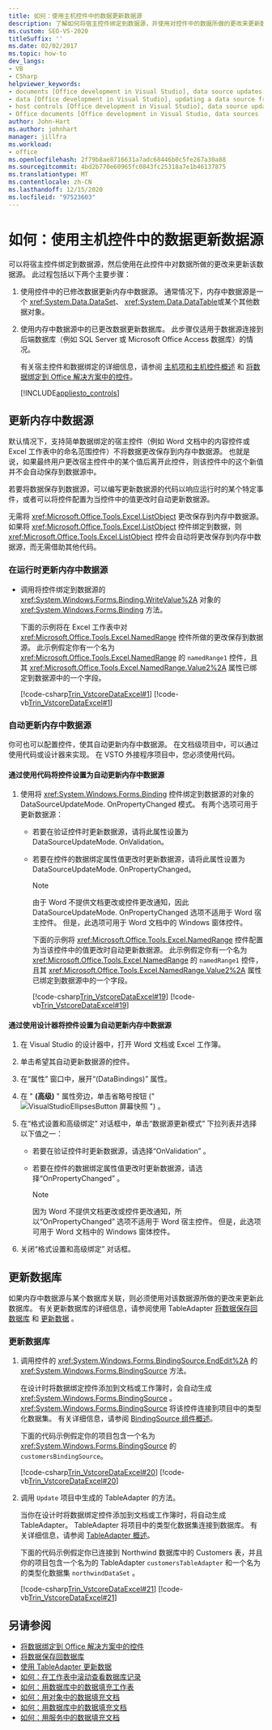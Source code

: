 ```yaml
---
title: 如何：使用主机控件中的数据更新数据源
description: 了解如何将宿主控件绑定到数据源，并使用对控件中的数据所做的更改来更新数据源。
ms.custom: SEO-VS-2020
titleSuffix: ''
ms.date: 02/02/2017
ms.topic: how-to
dev_langs:
- VB
- CSharp
helpviewer_keywords:
- documents [Office development in Visual Studio], data source updates
- data [Office development in Visual Studio], updating a data source from a document
- host controls [Office development in Visual Studio], data source updates
- Office documents [Office development in Visual Studio, data sources
author: John-Hart
ms.author: johnhart
manager: jillfra
ms.workload:
- office
ms.openlocfilehash: 2f79b8ae8716631a7adc68446b0c5fe267a30a88
ms.sourcegitcommit: 4bd2b770e60965fc0843fc25318a7e1b46137875
ms.translationtype: MT
ms.contentlocale: zh-CN
ms.lasthandoff: 12/15/2020
ms.locfileid: "97523603"
---
```

# <a name="how-to-update-a-data-source-with-data-from-a-host-control"></a>如何：使用主机控件中的数据更新数据源
  可以将宿主控件绑定到数据源，然后使用在此控件中对数据所做的更改来更新该数据源。 此过程包括以下两个主要步骤：

1. 使用控件中的已修改数据更新内存中数据源。 通常情况下，内存中数据源是一个 <xref:System.Data.DataSet>、 <xref:System.Data.DataTable>或某个其他数据对象。

2. 使用内存中数据源中的已更改数据更新数据库。 此步骤仅适用于数据源连接到后端数据库（例如 SQL Server 或 Microsoft Office Access 数据库）的情况。

   有关宿主控件和数据绑定的详细信息，请参阅 [主机项和主机控件概述](../vsto/host-items-and-host-controls-overview.md) 和 [将数据绑定到 Office 解决方案中的控件](../vsto/binding-data-to-controls-in-office-solutions.md)。

   [!INCLUDE[appliesto_controls](../vsto/includes/appliesto-controls-md.md)]

## <a name="update-the-in-memory-data-source"></a>更新内存中数据源
 默认情况下，支持简单数据绑定的宿主控件（例如 Word 文档中的内容控件或 Excel 工作表中的命名范围控件）不将数据更改保存到内存中数据源。 也就是说，如果最终用户更改宿主控件中的某个值后离开此控件，则该控件中的这个新值并不会自动保存到数据源中。

 若要将数据保存到数据源，可以编写更新数据源的代码以响应运行时的某个特定事件，或者可以将控件配置为当控件中的值更改时自动更新数据源。

 无需将 <xref:Microsoft.Office.Tools.Excel.ListObject> 更改保存到内存中数据源。 如果将 <xref:Microsoft.Office.Tools.Excel.ListObject> 控件绑定到数据，则 <xref:Microsoft.Office.Tools.Excel.ListObject> 控件会自动将更改保存到内存中数据源，而无需借助其他代码。

### <a name="to-update-the-in-memory-data-source-at-run-time"></a>在运行时更新内存中数据源

- 调用将控件绑定到数据源的 <xref:System.Windows.Forms.Binding.WriteValue%2A> 对象的 <xref:System.Windows.Forms.Binding> 方法。

     下面的示例将在 Excel 工作表中对 <xref:Microsoft.Office.Tools.Excel.NamedRange> 控件所做的更改保存到数据源。 此示例假定你有一个名为 <xref:Microsoft.Office.Tools.Excel.NamedRange> 的 `namedRange1` 控件，且其 <xref:Microsoft.Office.Tools.Excel.NamedRange.Value2%2A> 属性已绑定到数据源中的一个字段。

     [!code-csharp[Trin_VstcoreDataExcel#1](../vsto/codesnippet/CSharp/Trin_VstcoreDataExcelCS/Sheet1.cs#1)]
     [!code-vb[Trin_VstcoreDataExcel#1](../vsto/codesnippet/VisualBasic/Trin_VstcoreDataExcelVB/Sheet1.vb#1)]

### <a name="automatically-update-the-in-memory-data-source"></a>自动更新内存中数据源
 你可也可以配置控件，使其自动更新内存中数据源。 在文档级项目中，可以通过使用代码或设计器来实现。 在 VSTO 外接程序项目中，您必须使用代码。

#### <a name="to-set-a-control-to-automatically-update-the-in-memory-data-source-by-using-code"></a>通过使用代码将控件设置为自动更新内存中数据源

1. 使用将 <xref:System.Windows.Forms.Binding> 控件绑定到数据源的对象的 DataSourceUpdateMode. OnPropertyChanged 模式。 有两个选项可用于更新数据源：

   - 若要在验证控件时更新数据源，请将此属性设置为 DataSourceUpdateMode. OnValidation。

   - 若要在控件的数据绑定属性值更改时更新数据源，请将此属性设置为 DataSourceUpdateMode. OnPropertyChanged。

     > [!NOTE]
     > 由于 Word 不提供文档更改或控件更改通知，因此 DataSourceUpdateMode. OnPropertyChanged 选项不适用于 Word 宿主控件。 但是，此选项可用于 Word 文档中的 Windows 窗体控件。

     下面的示例将 <xref:Microsoft.Office.Tools.Excel.NamedRange> 控件配置为当该控件中的值更改时自动更新数据源。 此示例假定你有一个名为 <xref:Microsoft.Office.Tools.Excel.NamedRange> 的 `namedRange1` 控件，且其 <xref:Microsoft.Office.Tools.Excel.NamedRange.Value2%2A> 属性已绑定到数据源中的一个字段。

     [!code-csharp[Trin_VstcoreDataExcel#19](../vsto/codesnippet/CSharp/Trin_VstcoreDataExcelCS/Sheet1.cs#19)]
     [!code-vb[Trin_VstcoreDataExcel#19](../vsto/codesnippet/VisualBasic/Trin_VstcoreDataExcelVB/Sheet1.vb#19)]

#### <a name="to-set-a-control-to-automatically-update-the-in-memory-data-source-by-using-the-designer"></a>通过使用设计器将控件设置为自动更新内存中数据源

1. 在 Visual Studio 的设计器中，打开 Word 文档或 Excel 工作簿。

2. 单击希望其自动更新数据源的控件。

3. 在“属性”  窗口中，展开“(DataBindings)”  属性。

4. 在 " **(高级)** " 属性旁边，单击省略号按钮 (" ![VisualStudioEllipsesButton 屏幕快照](../vsto/media/vbellipsesbutton.png "VisualStudioEllipsesButton 屏幕快照") ") 。

5. 在“格式设置和高级绑定”  对话框中，单击“数据源更新模式”  下拉列表并选择以下值之一：

    - 若要在验证控件时更新数据源，请选择“OnValidation” 。

    - 若要在控件的数据绑定属性值更改时更新数据源，请选择“OnPropertyChanged” 。

        > [!NOTE]
        > 因为 Word 不提供文档更改或控件更改通知，所以“OnPropertyChanged”  选项不适用于 Word 宿主控件。 但是，此选项可用于 Word 文档中的 Windows 窗体控件。

6. 关闭“格式设置和高级绑定”  对话框。

## <a name="update-the-database"></a>更新数据库
 如果内存中数据源与某个数据库关联，则必须使用对该数据源所做的更改来更新此数据库。 有关更新数据库的详细信息，请参阅使用 TableAdapter [将数据保存回数据库](../data-tools/save-data-back-to-the-database.md)  和 [更新数据](../data-tools/update-data-by-using-a-tableadapter.md) 。

### <a name="to-update-the-database"></a>更新数据库

1. 调用控件的 <xref:System.Windows.Forms.BindingSource.EndEdit%2A> 的 <xref:System.Windows.Forms.BindingSource> 方法。

     在设计时将数据绑定控件添加到文档或工作簿时，会自动生成 <xref:System.Windows.Forms.BindingSource> 。 <xref:System.Windows.Forms.BindingSource> 将该控件连接到项目中的类型化数据集。 有关详细信息，请参阅 [BindingSource 组件概述](/dotnet/framework/winforms/controls/bindingsource-component-overview)。

     下面的代码示例假定你的项目包含一个名为 <xref:System.Windows.Forms.BindingSource> 的 `customersBindingSource`。

     [!code-csharp[Trin_VstcoreDataExcel#20](../vsto/codesnippet/CSharp/Trin_VstcoreDataExcelCS/Sheet1.cs#20)]
     [!code-vb[Trin_VstcoreDataExcel#20](../vsto/codesnippet/VisualBasic/Trin_VstcoreDataExcelVB/Sheet1.vb#20)]

2. 调用 `Update` 项目中生成的 TableAdapter 的方法。

     当你在设计时将数据绑定控件添加到文档或工作簿时，将自动生成 TableAdapter。 TableAdapter 将项目中的类型化数据集连接到数据库。 有关详细信息，请参阅 [TableAdapter 概述](../data-tools/fill-datasets-by-using-tableadapters.md#tableadapter-overview)。

     下面的代码示例假定你已连接到 Northwind 数据库中的 Customers 表，并且你的项目包含一个名为的 TableAdapter `customersTableAdapter` 和一个名为的类型化数据集 `northwindDataSet` 。

     [!code-csharp[Trin_VstcoreDataExcel#21](../vsto/codesnippet/CSharp/Trin_VstcoreDataExcelCS/Sheet1.cs#21)]
     [!code-vb[Trin_VstcoreDataExcel#21](../vsto/codesnippet/VisualBasic/Trin_VstcoreDataExcelVB/Sheet1.vb#21)]

## <a name="see-also"></a>另请参阅
- [将数据绑定到 Office 解决方案中的控件](../vsto/binding-data-to-controls-in-office-solutions.md)
- [将数据保存回数据库](../data-tools/save-data-back-to-the-database.md)
- [使用 TableAdapter 更新数据](../data-tools/update-data-by-using-a-tableadapter.md)
- [如何：在工作表中滚动查看数据库记录](../vsto/how-to-scroll-through-database-records-in-a-worksheet.md)
- [如何：用数据库中的数据填充工作表](../vsto/how-to-populate-worksheets-with-data-from-a-database.md)
- [如何：用对象中的数据填充文档](../vsto/how-to-populate-documents-with-data-from-objects.md)
- [如何：用数据库中的数据填充文档](../vsto/how-to-populate-documents-with-data-from-a-database.md)
- [如何：用服务中的数据填充文档](../vsto/how-to-populate-documents-with-data-from-services.md)
